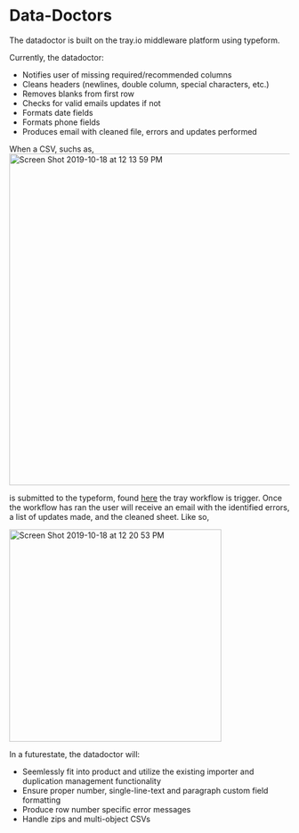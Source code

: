# Data-Doctors

The datadoctor is built on the tray.io middleware platform using typeform. 

Currently, the datadoctor:
- Notifies user of missing required/recommended columns
- Cleans headers (newlines, double column, special characters, etc.)
- Removes blanks from first row
- Checks for valid emails updates if not
- Formats date fields
- Formats phone fields
- Produces email with cleaned file, errors and updates performed

When a CSV, suchs as, 
<img width="595" alt="Screen Shot 2019-10-18 at 12 13 59 PM" src="https://user-images.githubusercontent.com/56731948/67123089-29385900-f1a4-11e9-81f8-a0bc658ba7ad.png">



is submitted to the typeform, found [here](https://zd843515.typeform.com/to/uZwXq5) the tray workflow is trigger. Once the workflow has ran the user will receive an email with the identified errors, a list of updates made, and the cleaned sheet. Like so, 

<img width="381" alt="Screen Shot 2019-10-18 at 12 20 53 PM" src="https://user-images.githubusercontent.com/56731948/67123084-276e9580-f1a4-11e9-9725-e5a980f1bb59.png">



In a futurestate, the datadoctor will:
- Seemlessly fit into product and utilize the existing importer and duplication management functionality
- Ensure proper number, single-line-text and paragraph custom field formatting 
- Produce row number specific error messages
- Handle zips and multi-object CSVs



